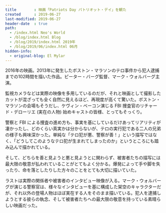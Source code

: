 ```yaml
---
title        : 映画「Patriots Day パトリオット・デイ」を観た
created      : 2019-06-27
last-modified: 2019-06-27
header-date  : true
path:
  - /index.html Neo's World
  - /blog/index.html Blog
  - /blog/2019/index.html 2019年
  - /blog/2019/06/index.html 06月
hidden-info:
  - original-blog: El Mylar
---
```


2016年の映画。2013年に発生したボストン・マラソンのテロ事件から犯人逮捕までの102時間を描いた作品。ピーター・バーグ監督、マーク・ウォルバーグ主演。

監視カメラなどは実際の映像を多用しているのだが、それと映画として撮影したカットが混ざっても全く自然に見えるほど、再現度が高くて驚いた。ボストン・マラソンの会場もそうだし、ケヴィン・ベーコン演じる FBI 捜査官のリチャード・デローリエ (実在の人物) 始めキャストの皆様、とってもそっくり。

警察と FBI による捜査の進め方も、事実を基にしているだけあってリアリティが凄かったし、どのくらい真実かは分からないが、テロの実行犯である二人の兄弟の様子も興味深かった。単純な「テロ犯が悪、警察が善！」という描写ではなく、「どうしてこのようなテロ犯が生まれてしまったのか」というところにも踏み込んで描かれている。

そして、どちらを善と見ようと悪と見ようとに関わらず、被害者たちの描写には最大限の敬意が払われていることがとてもよく分かる。爆発によって手や脚を失ったり、命を落としたりした方々のことをとても大切に描いていた。

ラストは実際の関係者や被害者のインタビュー映像が入る。マーク・ウォルバーグが演じる警察官は、様々なインタビューを基に構成した架空のキャラクターだが、それ以外の登場人物はほぼ実在する人をそのまま描いている。犯人を逮捕しようとする彼らの執念、そして被害者たちへの最大限の敬意を持っている素晴らしい映画だった。

